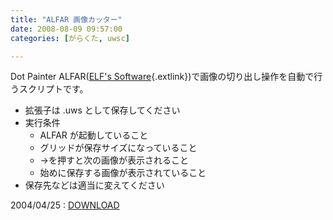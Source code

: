 ```yaml
---
title: "ALFAR 画像カッター"
date: 2008-08-09 09:57:00
categories: [がらくた, uwsc]

---
```


Dot Painter ALFAR([ELF's Software][1]{.extlink})で画像の切り出し操作を自動で行うスクリプトです。 

 [1]: http://www.interq.or.jp/www1/helohelo/elf/

  * 拡張子は .uws として保存してください
  * 実行条件
      * ALFAR が起動していること
      * グリッドが保存サイズになっていること
      * →を押すと次の画像が表示されること
      * 始めに保存する画像が表示されていること
  * 保存先などは適当に変えてください

2004/04/25
: <a href="/junk/uwsc/alcut.uws">DOWNLOAD</a>
